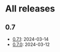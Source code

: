 # All releases

## 0.7

* [0.7.1](release-0-7-1.md): 2024-03-14
* [0.7.0](release-0-7-0.md): 2024-03-12
